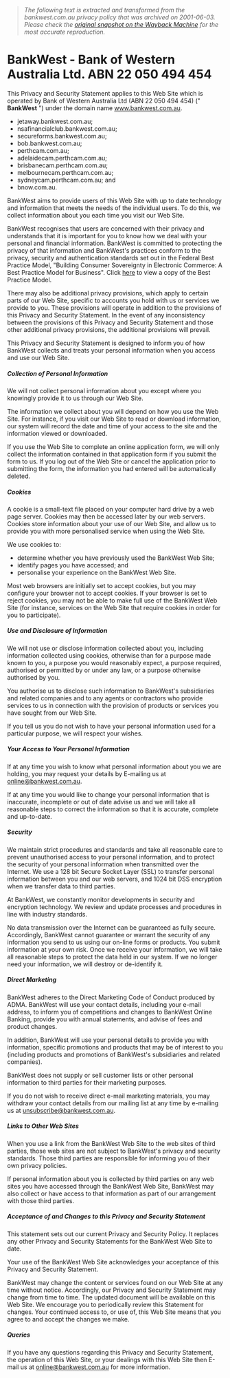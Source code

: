 > *The following text is extracted and transformed from the bankwest.com.au privacy policy that was archived on 2001-06-03. Please check the [original snapshot on the Wayback Machine](https://web.archive.org/web/20010603174526id_/http%3A//www.bankwest.com.au/legal/p_and_s_0201.asp) for the most accurate reproduction.*

# BankWest - Bank of Western Australia Ltd. ABN 22 050 494 454

This Privacy and Security Statement applies to this Web Site which is operated by Bank of Western Australia Ltd (ABN 22 050 494 454) (" **BankWest** ") under the domain name www.bankwest.com.au.

  * jetaway.bankwest.com.au;
  * nsafinancialclub.bankwest.com.au;
  * secureforms.bankwest.com.au;
  * bob.bankwest.com.au; 
  * perthcam.com.au;
  * adelaidecam.perthcam.com.au;
  * brisbanecam.perthcam.com.au;
  * melbournecam.perthcam.com.au;
  * sydneycam.perthcam.com.au; and
  * bnow.com.au.



BankWest aims to provide users of this Web Site with up to date technology and information that meets the needs of the individual users. To do this, we collect information about you each time you visit our Web Site.

BankWest recognises that users are concerned with their privacy and understands that it is important for you to know how we deal with your personal and financial information. BankWest is committed to protecting the privacy of that information and BankWest's practices conform to the privacy, security and authentication standards set out in the Federal Best Practice Model, "Building Consumer Sovereignty in Electronic Commerce: A Best Practice Model for Business". Click [here](http://www.ecommerce.treasury.gov.au/html/ecommerce.htm) to view a copy of the Best Practice Model. 

There may also be additional privacy provisions, which apply to certain parts of our Web Site, specific to accounts you hold with us or services we provide to you. These provisions will operate in addition to the provisions of this Privacy and Security Statement. In the event of any inconsistency between the provisions of this Privacy and Security Statement and those other additional privacy provisions, the additional provisions will prevail. 

This Privacy and Security Statement is designed to inform you of how BankWest collects and treats your personal information when you access and use our Web Site. 

  


##### Collection of Personal Information

We will not collect personal information about you except where you knowingly provide it to us through our Web Site. 

The information we collect about you will depend on how you use the Web Site. For instance, if you visit our Web Site to read or download information, our system will record the date and time of your access to the site and the information viewed or downloaded. 

If you use the Web Site to complete an online application form, we will only collect the information contained in that application form if you submit the form to us. If you log out of the Web Site or cancel the application prior to submitting the form, the information you had entered will be automatically deleted.

  


##### Cookies

A cookie is a small-text file placed on your computer hard drive by a web page server. Cookies may then be accessed later by our web servers. Cookies store information about your use of our Web Site, and allow us to provide you with more personalised service when using the Web Site. 

We use cookies to: 

  * determine whether you have previously used the BankWest Web Site;
  * identify pages you have accessed; and
  * personalise your experience on the BankWest Web Site.



Most web browsers are initially set to accept cookies, but you may configure your browser not to accept cookies. If your browser is set to reject cookies, you may not be able to make full use of the BankWest Web Site (for instance, services on the Web Site that require cookies in order for you to participate). 

  


##### Use and Disclosure of Information

We will not use or disclose information collected about you, including information collected using cookies, otherwise than for a purpose made known to you, a purpose you would reasonably expect, a purpose required, authorised or permitted by or under any law, or a purpose otherwise authorised by you.

You authorise us to disclose such information to BankWest's subsidiaries and related companies and to any agents or contractors who provide services to us in connection with the provision of products or services you have sought from our Web Site.

If you tell us you do not wish to have your personal information used for a particular purpose, we will respect your wishes.

  


##### Your Access to Your Personal Information

If at any time you wish to know what personal information about you we are holding, you may request your details by E-mailing us at [online@bankwest.com.au](mailto:online@bankwest.com.au).

If at any time you would like to change your personal information that is inaccurate, incomplete or out of date advise us and we will take all reasonable steps to correct the information so that it is accurate, complete and up-to-date.

  


##### Security

We maintain strict procedures and standards and take all reasonable care to prevent unauthorised access to your personal information, and to protect the security of your personal information when transmitted over the Internet. We use a 128 bit Secure Socket Layer (SSL) to transfer personal information between you and our web servers, and 1024 bit DSS encryption when we transfer data to third parties. 

At BankWest, we constantly monitor developments in security and encryption technology. We review and update processes and procedures in line with industry standards.

No data transmission over the Internet can be guaranteed as fully secure. Accordingly, BankWest cannot guarantee or warrant the security of any information you send to us using our on-line forms or products. You submit information at your own risk. Once we receive your information, we will take all reasonable steps to protect the data held in our system. If we no longer need your information, we will destroy or de-identify it.

  


##### Direct Marketing

BankWest adheres to the Direct Marketing Code of Conduct produced by ADMA. BankWest will use your contact details, including your e-mail address, to inform you of competitions and changes to BankWest Online Banking, provide you with annual statements, and advise of fees and product changes.

In addition, BankWest will use your personal details to provide you with information, specific promotions and products that may be of interest to you (including products and promotions of BankWest's subsidiaries and related companies).

BankWest does not supply or sell customer lists or other personal information to third parties for their marketing purposes.

If you do not wish to receive direct e-mail marketing materials, you may withdraw your contact details from our mailing list at any time by e-mailing us at unsubscribe@bankwest.com.au.

  


##### Links to Other Web Sites

When you use a link from the BankWest Web Site to the web sites of third parties, those web sites are not subject to BankWest's privacy and security standards. Those third parties are responsible for informing you of their own privacy policies.

If personal information about you is collected by third parties on any web sites you have accessed through the BankWest Web Site, BankWest may also collect or have access to that information as part of our arrangement with those third parties.

  


##### Acceptance of and Changes to this Privacy and Security Statement

This statement sets out our current Privacy and Security Policy. It replaces any other Privacy and Security Statements for the BankWest Web Site to date.

Your use of the BankWest Web Site acknowledges your acceptance of this Privacy and Security Statement.

BankWest may change the content or services found on our Web Site at any time without notice. Accordingly, our Privacy and Security Statement may change from time to time. The updated document will be available on this Web Site. We encourage you to periodically review this Statement for changes. Your continued access to, or use of, this Web Site means that you agree to and accept the changes we make.

  


##### Queries

If you have any questions regarding this Privacy and Security Statement, the operation of this Web Site, or your dealings with this Web Site then E-mail us at [online@bankwest.com.au](mailto:online@bankwest.com.au) for more information.
